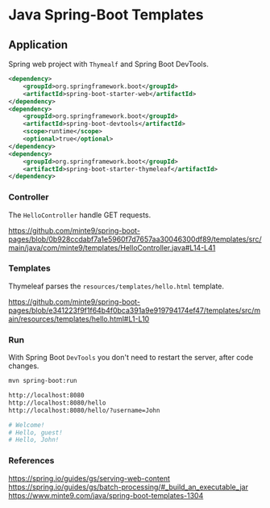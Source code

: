 # Java Spring-Boot Templates

## Application

Spring web project with `Thymealf` and Spring Boot DevTools. 

~~~xml
<dependency>
    <groupId>org.springframework.boot</groupId>
    <artifactId>spring-boot-starter-web</artifactId>
</dependency>
<dependency>
    <groupId>org.springframework.boot</groupId>
    <artifactId>spring-boot-devtools</artifactId>
    <scope>runtime</scope>
    <optional>true</optional>
</dependency>
<dependency>
    <groupId>org.springframework.boot</groupId>
    <artifactId>spring-boot-starter-thymeleaf</artifactId>
</dependency>
~~~

### Controller

The `HelloController` handle GET requests.

https://github.com/minte9/spring-boot-pages/blob/0b928ccdabf7a1e5960f7d7657aa30046300df89/templates/src/main/java/com/minte9/templates/HelloController.java#L14-L41


### Templates

Thymeleaf parses the `resources/templates/hello.html` template.

https://github.com/minte9/spring-boot-pages/blob/e341223f9f1f64b4f0bca391a9e919794174ef47/templates/src/main/resources/templates/hello.html#L1-L10


### Run

With Spring Boot `DevTools` you don't need to restart the server, after code changes.

~~~sh
mvn spring-boot:run

http://localhost:8080
http://localhost:8080/hello
http://localhost:8080/hello/?username=John

# Welcome!
# Hello, guest!
# Hello, John!
~~~

### References

https://spring.io/guides/gs/serving-web-content  
https://spring.io/guides/gs/batch-processing/#_build_an_executable_jar  
https://www.minte9.com/java/spring-boot-templates-1304  

